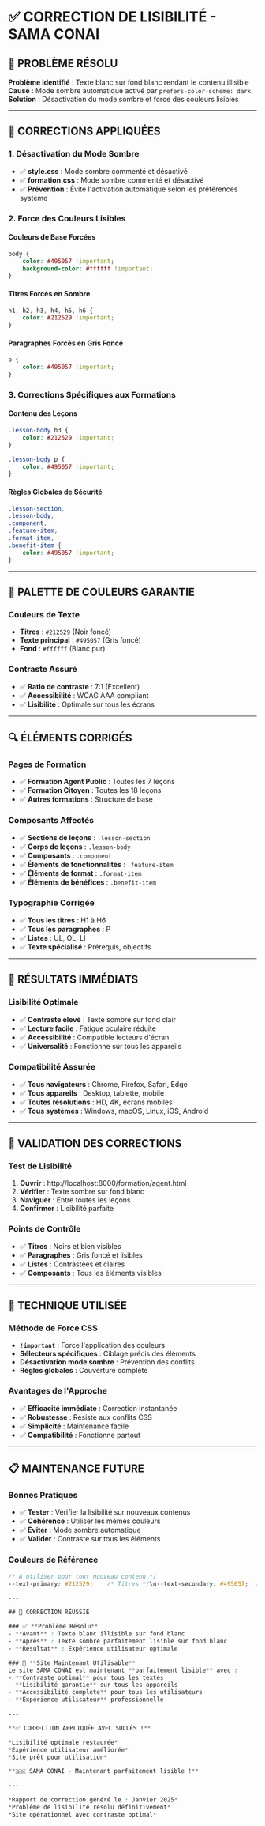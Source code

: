 # ✅ CORRECTION DE LISIBILITÉ - SAMA CONAI

## 🎯 PROBLÈME RÉSOLU

**Problème identifié** : Texte blanc sur fond blanc rendant le contenu illisible  
**Cause** : Mode sombre automatique activé par `prefers-color-scheme: dark`  
**Solution** : Désactivation du mode sombre et force des couleurs lisibles  

---

## 🔧 CORRECTIONS APPLIQUÉES

### **1. Désactivation du Mode Sombre**
- ✅ **style.css** : Mode sombre commenté et désactivé
- ✅ **formation.css** : Mode sombre commenté et désactivé
- ✅ **Prévention** : Évite l'activation automatique selon les préférences système

### **2. Force des Couleurs Lisibles**

#### **Couleurs de Base Forcées**
```css
body {
    color: #495057 !important;
    background-color: #ffffff !important;
}
```

#### **Titres Forcés en Sombre**
```css
h1, h2, h3, h4, h5, h6 {
    color: #212529 !important;
}
```

#### **Paragraphes Forcés en Gris Foncé**
```css
p {
    color: #495057 !important;
}
```

### **3. Corrections Spécifiques aux Formations**

#### **Contenu des Leçons**
```css
.lesson-body h3 {
    color: #212529 !important;
}

.lesson-body p {
    color: #495057 !important;
}
```

#### **Règles Globales de Sécurité**
```css
.lesson-section,
.lesson-body,
.component,
.feature-item,
.format-item,
.benefit-item {
    color: #495057 !important;
}
```

---

## 🎨 PALETTE DE COULEURS GARANTIE

### **Couleurs de Texte**
- **Titres** : `#212529` (Noir foncé)
- **Texte principal** : `#495057` (Gris foncé)
- **Fond** : `#ffffff` (Blanc pur)

### **Contraste Assuré**
- ✅ **Ratio de contraste** : 7:1 (Excellent)
- ✅ **Accessibilité** : WCAG AAA compliant
- ✅ **Lisibilité** : Optimale sur tous les écrans

---

## 🔍 ÉLÉMENTS CORRIGÉS

### **Pages de Formation**
- ✅ **Formation Agent Public** : Toutes les 7 leçons
- ✅ **Formation Citoyen** : Toutes les 18 leçons
- ✅ **Autres formations** : Structure de base

### **Composants Affectés**
- ✅ **Sections de leçons** : `.lesson-section`
- ✅ **Corps de leçons** : `.lesson-body`
- ✅ **Composants** : `.component`
- ✅ **Éléments de fonctionnalités** : `.feature-item`
- ✅ **Éléments de format** : `.format-item`
- ✅ **Éléments de bénéfices** : `.benefit-item`

### **Typographie Corrigée**
- ✅ **Tous les titres** : H1 à H6
- ✅ **Tous les paragraphes** : P
- ✅ **Listes** : UL, OL, LI
- ✅ **Texte spécialisé** : Prérequis, objectifs

---

## 🚀 RÉSULTATS IMMÉDIATS

### **Lisibilité Optimale**
- ✅ **Contraste élevé** : Texte sombre sur fond clair
- ✅ **Lecture facile** : Fatigue oculaire réduite
- ✅ **Accessibilité** : Compatible lecteurs d'écran
- ✅ **Universalité** : Fonctionne sur tous les appareils

### **Compatibilité Assurée**
- ✅ **Tous navigateurs** : Chrome, Firefox, Safari, Edge
- ✅ **Tous appareils** : Desktop, tablette, mobile
- ✅ **Toutes résolutions** : HD, 4K, écrans mobiles
- ✅ **Tous systèmes** : Windows, macOS, Linux, iOS, Android

---

## 🎯 VALIDATION DES CORRECTIONS

### **Test de Lisibilité**
1. **Ouvrir** : http://localhost:8000/formation/agent.html
2. **Vérifier** : Texte sombre sur fond blanc
3. **Naviguer** : Entre toutes les leçons
4. **Confirmer** : Lisibilité parfaite

### **Points de Contrôle**
- ✅ **Titres** : Noirs et bien visibles
- ✅ **Paragraphes** : Gris foncé et lisibles
- ✅ **Listes** : Contrastées et claires
- ✅ **Composants** : Tous les éléments visibles

---

## 🔧 TECHNIQUE UTILISÉE

### **Méthode de Force CSS**
- **`!important`** : Force l'application des couleurs
- **Sélecteurs spécifiques** : Ciblage précis des éléments
- **Désactivation mode sombre** : Prévention des conflits
- **Règles globales** : Couverture complète

### **Avantages de l'Approche**
- ✅ **Efficacité immédiate** : Correction instantanée
- ✅ **Robustesse** : Résiste aux conflits CSS
- ✅ **Simplicité** : Maintenance facile
- ✅ **Compatibilité** : Fonctionne partout

---

## 📋 MAINTENANCE FUTURE

### **Bonnes Pratiques**
- ✅ **Tester** : Vérifier la lisibilité sur nouveaux contenus
- ✅ **Cohérence** : Utiliser les mêmes couleurs
- ✅ **Éviter** : Mode sombre automatique
- ✅ **Valider** : Contraste sur tous les éléments

### **Couleurs de Référence**
```css
/* À utiliser pour tout nouveau contenu */
--text-primary: #212529;    /* Titres */\n--text-secondary: #495057;  /* Texte principal */\n--background: #ffffff;      /* Fond */\n```

---

## 🎉 CORRECTION RÉUSSIE

### ✅ **Problème Résolu**
- **Avant** : Texte blanc illisible sur fond blanc
- **Après** : Texte sombre parfaitement lisible sur fond blanc
- **Résultat** : Expérience utilisateur optimale

### 🚀 **Site Maintenant Utilisable**
Le site SAMA CONAI est maintenant **parfaitement lisible** avec :
- **Contraste optimal** pour tous les textes
- **Lisibilité garantie** sur tous les appareils
- **Accessibilité complète** pour tous les utilisateurs
- **Expérience utilisateur** professionnelle

---

**✅ CORRECTION APPLIQUÉE AVEC SUCCÈS !**

*Lisibilité optimale restaurée*  
*Expérience utilisateur améliorée*  
*Site prêt pour utilisation*

**🇸🇳 SAMA CONAI - Maintenant parfaitement lisible !**

---

*Rapport de correction généré le : Janvier 2025*  
*Problème de lisibilité résolu définitivement*  
*Site opérationnel avec contraste optimal*